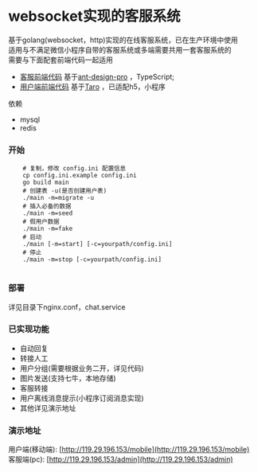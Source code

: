 # websocket实现的客服系统
基于golang(websocket，http)实现的在线客服系统，已在生产环境中使用  
适用与不满足微信小程序自带的客服系统或多端需要共用一套客服系统的  
需要与下面配套前端代码一起适用  
- [客服前端代码](https://github.com/zjwshisb/service-frontend) 基于[ant-design-pro](https://github.com/ant-design/ant-design-pro) ，TypeScript;  
- [用户端前端代码](https://github.com/zjwshisb/service-user) 基于[Taro](https://github.com/NervJS/taro) ，已适配h5，小程序

依赖   
- mysql
- redis


### 开始
```shell script
    # 复制，修改 config.ini 配置信息
    cp config.ini.example config.ini 
    go build main
    # 创建表 -u(是否创建用户表)
    ./main -m=migrate -u 
    # 插入必备的数据
    ./main -m=seed
    # 假用户数据 
    ./main -m=fake
    # 启动
    ./main [-m=start] [-c=yourpath/config.ini]
    # 停止
    ./main -m=stop [-c=yourpath/config.ini]
   
```

### 部署
详见目录下nginx.conf，chat.service


### 已实现功能
- 自动回复
- 转接人工
- 用户分组(需要根据业务二开，详见代码)
- 图片发送(支持七牛，本地存储)
- 客服转接
- 用户离线消息提示(小程序订阅消息实现)
- 其他详见演示地址


### 演示地址
用户端(移动端): [http://119.29.196.153/mobile](http://119.29.196.153/mobile)  
客服端(pc): [http://119.29.196.153/admin](http://119.29.196.153/admin)